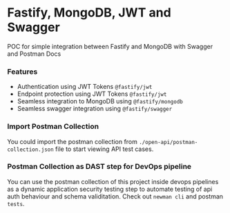 # Fastify, MongoDB, JWT and Swagger

POC for simple integration between Fastify and MongoDB with Swagger and Postman Docs

### Features

- Authentication using JWT Tokens `@fastify/jwt`
- Endpoint protection using JWT Tokens `@fastify/jwt`
- Seamless integration to MongoDB using `@fastify/mongodb`
- Seamless swagger integration using `@fastify/swagger`

### Import Postman Collection

You could import the postman collection from `./open-api/postman-collection.json` file to start viewing API test cases.

### Postman Collection as DAST step for DevOps pipeline

You can use the postman collection of this project inside devops pipelines as a dynamic application security testing step to automate testing of api auth behaviour and schema validitation. Check out `newman cli` and postman `tests`.
